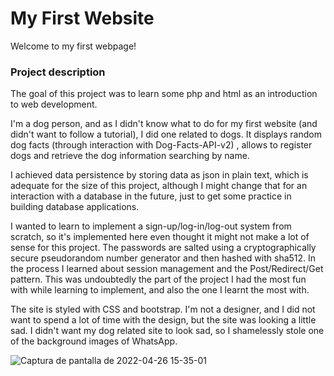 # My First Website

Welcome to my first webpage!

### Project description

The goal of this project was to learn some php and html as an introduction to web development. 

I'm a dog person, and as I didn't know what to do for my first website (and didn't want to follow a tutorial), 
I did one related to dogs. It displays random dog facts (through interaction with Dog-Facts-API-v2) , 
allows to register dogs and retrieve the dog information searching by name.

I achieved data persistence by storing data as json in plain text, which is adequate for the size of this project, 
although I might change that for an interaction with a database in the future, just to get some practice in building 
database applications.

I wanted to learn to implement a sign-up/log-in/log-out system from scratch, so it's implemented here even
thought it might not make a lot of sense for this project.
The passwords are salted using a cryptographically secure pseudorandom number generator and then hashed with sha512.
In the process I learned about session management and the Post/Redirect/Get pattern. This was undoubtedly the part
of the project I had the most fun with while learning to implement, and also the one I learnt the most with.

The site is styled with CSS and bootstrap. I'm not a designer, and I did not want to spend a lot of time 
with the design, but the site was looking a little sad. I didn't want my dog related site to
look sad, so I shamelessly stole one of the background images of WhatsApp.


![Captura de pantalla de 2022-04-26 15-35-01](https://user-images.githubusercontent.com/76665262/165371441-3d33ccb6-e612-4ab4-acc0-c569870c0206.png)

